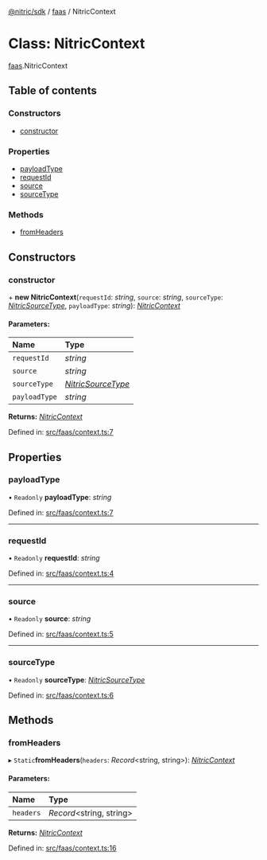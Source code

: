 [@nitric/sdk](../README.md) / [faas](../modules/faas.md) / NitricContext

# Class: NitricContext

[faas](../modules/faas.md).NitricContext

## Table of contents

### Constructors

- [constructor](faas.nitriccontext.md#constructor)

### Properties

- [payloadType](faas.nitriccontext.md#payloadtype)
- [requestId](faas.nitriccontext.md#requestid)
- [source](faas.nitriccontext.md#source)
- [sourceType](faas.nitriccontext.md#sourcetype)

### Methods

- [fromHeaders](faas.nitriccontext.md#fromheaders)

## Constructors

### constructor

\+ **new NitricContext**(`requestId`: *string*, `source`: *string*, `sourceType`: [*NitricSourceType*](../modules/faas.md#nitricsourcetype), `payloadType`: *string*): [*NitricContext*](faas.nitriccontext.md)

#### Parameters:

Name | Type |
:------ | :------ |
`requestId` | *string* |
`source` | *string* |
`sourceType` | [*NitricSourceType*](../modules/faas.md#nitricsourcetype) |
`payloadType` | *string* |

**Returns:** [*NitricContext*](faas.nitriccontext.md)

Defined in: [src/faas/context.ts:7](https://github.com/nitrictech/node-sdk/blob/1154827/src/faas/context.ts#L7)

## Properties

### payloadType

• `Readonly` **payloadType**: *string*

Defined in: [src/faas/context.ts:7](https://github.com/nitrictech/node-sdk/blob/1154827/src/faas/context.ts#L7)

___

### requestId

• `Readonly` **requestId**: *string*

Defined in: [src/faas/context.ts:4](https://github.com/nitrictech/node-sdk/blob/1154827/src/faas/context.ts#L4)

___

### source

• `Readonly` **source**: *string*

Defined in: [src/faas/context.ts:5](https://github.com/nitrictech/node-sdk/blob/1154827/src/faas/context.ts#L5)

___

### sourceType

• `Readonly` **sourceType**: [*NitricSourceType*](../modules/faas.md#nitricsourcetype)

Defined in: [src/faas/context.ts:6](https://github.com/nitrictech/node-sdk/blob/1154827/src/faas/context.ts#L6)

## Methods

### fromHeaders

▸ `Static`**fromHeaders**(`headers`: *Record*<string, string\>): [*NitricContext*](faas.nitriccontext.md)

#### Parameters:

Name | Type |
:------ | :------ |
`headers` | *Record*<string, string\> |

**Returns:** [*NitricContext*](faas.nitriccontext.md)

Defined in: [src/faas/context.ts:16](https://github.com/nitrictech/node-sdk/blob/1154827/src/faas/context.ts#L16)
